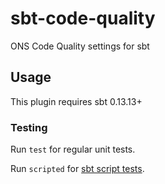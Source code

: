 # sbt-code-quality

ONS Code Quality settings for sbt

## Usage

This plugin requires sbt 0.13.13+

### Testing

Run `test` for regular unit tests.

Run `scripted` for [sbt script tests](http://www.scala-sbt.org/1.x/docs/Testing-sbt-plugins.html).
